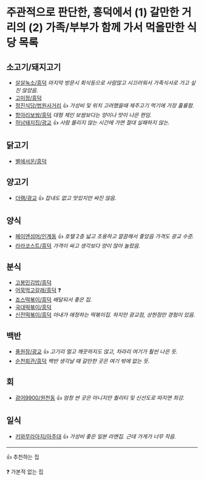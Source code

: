 # 주관적으로 판단한, 흥덕에서 (1) 갈만한 거리의 (2) 가족/부부가 함께 가서 먹을만한 식당 목록

## 소고기/돼지고기

* [살살녹소/흥덕](http://naver.me/G0REa6eT) *마지막 방문시 회식등으로 사람많고 시끄러워서 가족식사로 가고 싶진 않았음.*
* [고미정/흥덕](http://naver.me/GQpaWkS3)
* [정진식당/법원사거리](http://naver.me/xFjhq6C6) :+1: *가성비 및 위치 고려했을때 제주고기 먹기에 가장 훌륭함.*
* [항아리보쌈/흥덕](http://naver.me/GZzFtaEp) *대형 체인 보쌈보다는 양이나 맛이 나은 편임.*
* [하남돼지집/광교](http://naver.me/GqgTveMV) :+1: *사람 몰리지 않는 시간에 가면 절대 실패하지 않는.*

## 닭고기

* [별에서온/흥덕](http://naver.me/GJb1QxGg)

## 양고기

* [더램/광교](http://naver.me/IIvwqtek) :+1: *잡내도 없고 맛있지만 싸진 않음.*

## 양식

* [페이앤섬머/인계동](http://naver.me/GYO3tc5H) :+1: *호텔 2층 넓고 조용하고 깔끔해서 좋았음 가격도 광교 수준.*
* [라라코스트/흥덕](http://naver.me/xlzMis6i) *가격이 싸고 생각보다 양이 많아 놀랐음.*

## 분식

* [고봉민김밥/흥덕](http://naver.me/5AJwxP2K)
* [어묵먹고갈래/흥덕](http://naver.me/G1t19Phw) :question:
* [죠스떡볶이/흥덕](http://naver.me/xlzMOjd5) *배달되서 좋은 집.*
* [국대떡볶이/흥덕](http://naver.me/GIsA7ZYA)
* [신전떡볶이/흥덕](http://naver.me/GtL6jzQD) *아내가 애정하는 떡볶이집. 하지만 광교점, 상현점만 경험이 있음.*

## 백반

* [풍원장/광교](http://naver.me/FaQazez4) :+1: *고기리 멀고 깨끗하지도 않고, 차라리 여기가 훨씬 나은 듯.*
* [순천회관/흥덕](http://naver.me/53WTRP2w) *백반 생각날 때 갈만한 곳은 여기 밖에 없는 듯.*

## 회

* [광어9900/원천동](http://naver.me/FdNphs1c) :+1: *엄청 싼 곳은 아니지만 퀄리티 및 신선도로 따지면 최강.*

## 일식

* [키와무라아지/아주대](http://naver.me/xewEvj41) :+1: *가성비 좋은 일본 라멘집. 근데 가게가 너무 작음.*


----

:+1: 추천하는 집

:question: 가본적 없는 집
